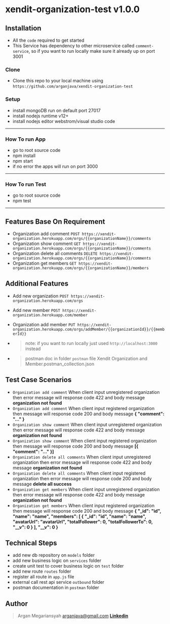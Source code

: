 # xendit-organization-test v1.0.0


## Installation

- All the `code` required to get started
- This Service has dependency to other microservice called `comment-service`, so if you want to run locally make sure it already up on port 3001
### Clone

- Clone this repo to your local machine using `https://github.com/arganjava/xendit-organization-test`

### Setup

- install mongoDB run on default port 27017
- install nodejs runtime v12+
- install nodejs editor webstrom/visual studio code
---

### How To run App
- go to root source code
- npm install
- npm start
- if no error the apps will run on port 3000
---

### How To run Test
- go to root source code
- npm test
---

## Features Base On Requirement
- Organization add comment `POST https://xendit-organization.herokuapp.com/orgs/{{organizationName}}/comments`
- Organization show comment `GET https://xendit-organization.herokuapp.com/orgs/{{organizationName}}/comments`
- Organization delete all comments `DELETE https://xendit-organization.herokuapp.com/orgs/{{organizationName}}/comments`
- Organization get members `GET https://xendit-organization.herokuapp.com/orgs/{{organizationName}}/members`

## Additional Features
- Add new organization `POST https://xendit-organization.herokuapp.com/orgs`
- Add new member `POST https://xendit-organization.herokuapp.com/member`
- Organization add member `PUT https://xendit-organization.herokuapp.com/orgs/addMember/{{organizationId}}/{{memberId}}`

- > note: if you want to run locally just used `http://localhost:3000` instead
- > postman doc in folder `postman` file Xendit Organization and Member.postman_collection.json

## Test Case Scenarios
- `Organization add comment` When client input unregistered organization then error message will response code 422 and body message **organization not found**
- `Organization add comment` When client input registered organization then message will response code 200 and body message **{ "comment": "..." }**
- `Organization show comment` When client input unregistered organization then error message will response code 422 and body message **organization not found**
- `Organization show comment` When client input registered organization then message will response code 200 and body message **[{ "comment": "..." }]**
- `Organization delete all comments` When client input unregistered organization then error message will response code 422 and body message **organization not found**
- `Organization delete all comments` When client input registered organization then error message will response code 200 and body message **delete all success**
- `Organization get members` When client input unregistered organization then error message will response code 422 and body message **organization not found**
- `Organization get members` When client input registered organization then message will response code 200 and body message **{ "_id": "id", "name": "name", "members": [ { "_id": "id", "name": "name", "avatarUrl": "avatarUrl", "totalFollower": 0, "totalFollowerTo": 0, "__v": 0 } ], "__v": 0 }**

## Technical Steps

- add new db repository on `models` folder 
- add new business logic on `services` folder
- create unit test to cover business logic on `test` folder
- add new route `routes` folder
- register all route in `app.js` file
- external call rest api service `outbound` folder 
- postman documentation in `postman` folder 

## Author

> Argan Megariansyah arganjava@gmail.com **[Linkedin](https://www.linkedin.com/in/argan-megariansyah-65751a89/)**